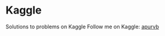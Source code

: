 # Kaggle
Solutions to problems on Kaggle
Follow me on Kaggle: [apurvb][apb]

[apb]:https://www.kaggle.com/apurvb
